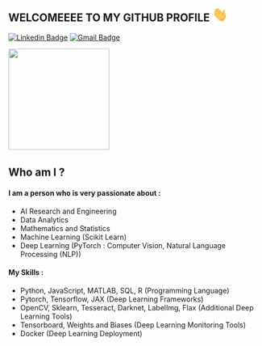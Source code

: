 <h2> WELCOMEEEE TO MY GITHUB PROFILE <img src="https://raw.githubusercontent.com/ABSphreak/ABSphreak/master/gifs/Hi.gif" width="30px"></h2>

[![Linkedin Badge](https://img.shields.io/badge/LinkedIn-0077B5?style=for-the-badge&logo=linkedin&logoColor=white)](https://www.linkedin.com/in/ravialdy-hidayat-a617a8156/) 
[![Gmail Badge](https://img.shields.io/badge/Gmail-D14836?style=for-the-badge&logo=gmail&logoColor=white)](mailto:ravialdyhidayat@gmail.com)

<img src="https://media1.tenor.com/images/58725865c95fe20cfc595725fca0d6a3/tenor.gif" width="200" height="200" />

## Who am I ?

#### I am a person who is very passionate about :

  * AI Research and Engineering
  * Data Analytics
  * Mathematics and Statistics
  * Machine Learning (Scikit Learn)
  * Deep Learning (PyTorch : Computer Vision, Natural Language Processing (NLP))

#### My Skills :

  * Python, JavaScript, MATLAB, SQL, R (Programming Language)
  * Pytorch, Tensorflow, JAX (Deep Learning Frameworks)
  * OpenCV, Sklearn, Tesseract, Darknet, LabelImg, Flax (Additional Deep Learning Tools)
  * Tensorboard, Weights and Biases (Deep Learning Monitoring Tools)
  * Docker (Deep Learning Deployment)


<!---
ravialdy/ravialdy is a ✨ special ✨ repository because its `README.md` (this file) appears on your GitHub profile.
You can click the Preview link to take a look at your changes.
--->
